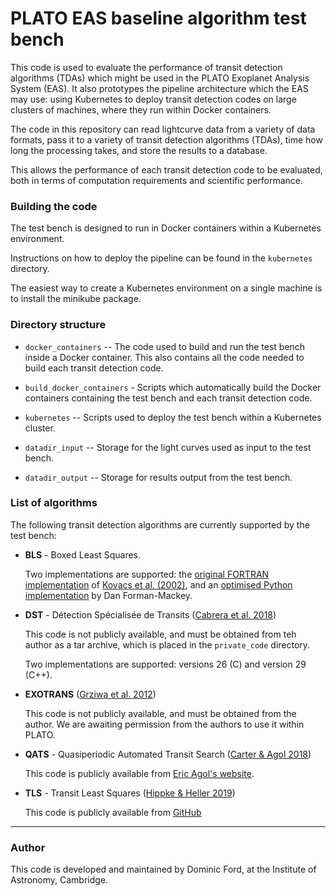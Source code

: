 # PLATO EAS baseline algorithm test bench

This code is used to evaluate the performance of transit detection algorithms (TDAs) which might be used
in the PLATO Exoplanet Analysis System (EAS). It also prototypes the pipeline architecture which the
EAS may use: using Kubernetes to deploy transit detection codes on large clusters of machines, where they run within Docker containers.

The code in this repository can read lightcurve data from a variety of data formats, pass it to a variety of transit
detection algorithms (TDAs), time how long the processing takes, and store the results to a database.

This allows the performance of each transit detection code to be evaluated, both in terms of computation requirements
and scientific performance.

### Building the code

The test bench is designed to run in Docker containers within a Kubernetes environment.

Instructions on how to deploy the pipeline can be found in the `kubernetes` directory.

The easiest way to create a Kubernetes environment on a single machine is to install the minikube package.

### Directory structure

* `docker_containers` -- The code used to build and run the test bench inside a Docker container. This also contains all the code needed to build each transit detection code.

* `build_docker_containers` - Scripts which automatically build the Docker containers containing the test bench and each transit detection code.

* `kubernetes` -- Scripts used to deploy the test bench within a Kubernetes cluster.

* `datadir_input` -- Storage for the light curves used as input to the test bench.

* `datadir_output` -- Storage for results output from the test bench.

### List of algorithms

The following transit detection algorithms are currently supported by the test bench:

* **BLS** - Boxed Least Squares.

    Two implementations are supported: the [original FORTRAN implementation](https://github.com/dfm/python-bls) of [Kovacs et al. (2002)](https://ui.adsabs.harvard.edu/abs/2002A%26A...391..369K/abstract), and an [optimised Python implementation](https://github.com/dfm/bls.py) by Dan Forman-Mackey.

* **DST** - Détection Spécialisée de Transits ([Cabrera et al. 2018](https://ui.adsabs.harvard.edu/abs/2012A%26A...548A..44C/abstract))

    This code is not publicly available, and must be obtained from teh author as a tar archive, which is placed in the `private_code` directory.

    Two implementations are supported: versions 26 (C) and version 29 (C++).
    
* **EXOTRANS** ([Grziwa et al. 2012](https://ui.adsabs.harvard.edu/abs/2012MNRAS.420.1045G/abstract))

    This code is not publicly available, and must be obtained from the author. We are awaiting permission from the authors to use it within PLATO.
    
* **QATS** - Quasiperiodic Automated Transit Search ([Carter & Agol 2018](https://ui.adsabs.harvard.edu/abs/2013ApJ...765..132C/abstract))

    This code is publicly available from [Eric Agol's website](https://faculty.washington.edu/agol/QATS/).

* **TLS** - Transit Least Squares ([Hippke & Heller 2019](https://ui.adsabs.harvard.edu/abs/2019A%26A...623A..39H/abstract))

    This code is publicly available from [GitHub](https://github.com/hippke/tls)
    
---

### Author

This code is developed and maintained by Dominic Ford, at the Institute of Astronomy, Cambridge.
